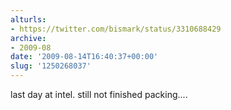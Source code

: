 ```yaml
---
alturls:
- https://twitter.com/bismark/status/3310688429
archive:
- 2009-08
date: '2009-08-14T16:40:37+00:00'
slug: '1250268037'
---
```


last day at intel. still not finished packing....

